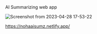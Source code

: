 AI Summarizing web app


![Screenshot from 2023-04-28 17-53-22](https://user-images.githubusercontent.com/103898244/235195413-ee7a1ef1-4cdf-42ca-adcf-a4a63a47f988.png)


https://nohaaisumz.netlify.app/
